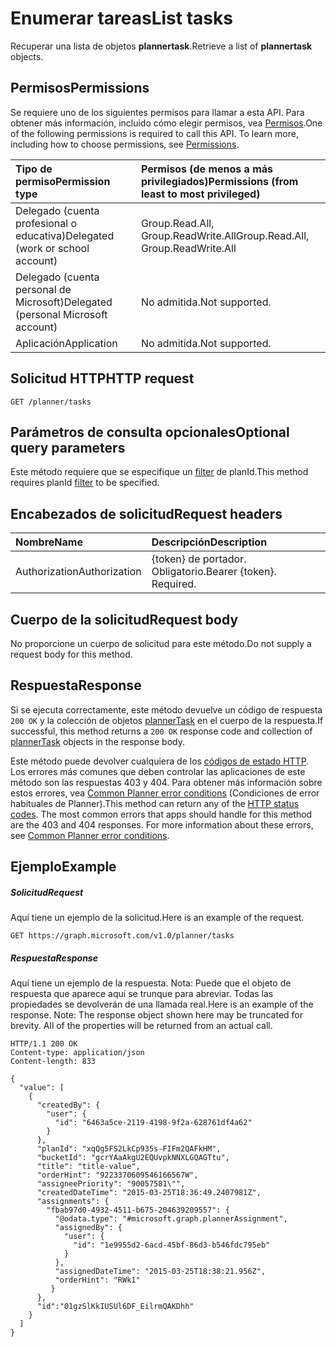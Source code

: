 # <a name="list-tasks"></a><span data-ttu-id="46ba6-101">Enumerar tareas</span><span class="sxs-lookup"><span data-stu-id="46ba6-101">List tasks</span></span>

<span data-ttu-id="46ba6-102">Recuperar una lista de objetos **plannertask**.</span><span class="sxs-lookup"><span data-stu-id="46ba6-102">Retrieve a list of **plannertask** objects.</span></span>
## <a name="permissions"></a><span data-ttu-id="46ba6-103">Permisos</span><span class="sxs-lookup"><span data-stu-id="46ba6-103">Permissions</span></span>
<span data-ttu-id="46ba6-p101">Se requiere uno de los siguientes permisos para llamar a esta API. Para obtener más información, incluido cómo elegir permisos, vea [Permisos](../../../concepts/permissions_reference.md).</span><span class="sxs-lookup"><span data-stu-id="46ba6-p101">One of the following permissions is required to call this API. To learn more, including how to choose permissions, see [Permissions](../../../concepts/permissions_reference.md).</span></span>

|<span data-ttu-id="46ba6-106">Tipo de permiso</span><span class="sxs-lookup"><span data-stu-id="46ba6-106">Permission type</span></span>      | <span data-ttu-id="46ba6-107">Permisos (de menos a más privilegiados)</span><span class="sxs-lookup"><span data-stu-id="46ba6-107">Permissions (from least to most privileged)</span></span>              |
|:--------------------|:---------------------------------------------------------|
|<span data-ttu-id="46ba6-108">Delegado (cuenta profesional o educativa)</span><span class="sxs-lookup"><span data-stu-id="46ba6-108">Delegated (work or school account)</span></span> | <span data-ttu-id="46ba6-109">Group.Read.All, Group.ReadWrite.All</span><span class="sxs-lookup"><span data-stu-id="46ba6-109">Group.Read.All, Group.ReadWrite.All</span></span>    |
|<span data-ttu-id="46ba6-110">Delegado (cuenta personal de Microsoft)</span><span class="sxs-lookup"><span data-stu-id="46ba6-110">Delegated (personal Microsoft account)</span></span> | <span data-ttu-id="46ba6-111">No admitida.</span><span class="sxs-lookup"><span data-stu-id="46ba6-111">Not supported.</span></span>    |
|<span data-ttu-id="46ba6-112">Aplicación</span><span class="sxs-lookup"><span data-stu-id="46ba6-112">Application</span></span> | <span data-ttu-id="46ba6-113">No admitida.</span><span class="sxs-lookup"><span data-stu-id="46ba6-113">Not supported.</span></span> |

## <a name="http-request"></a><span data-ttu-id="46ba6-114">Solicitud HTTP</span><span class="sxs-lookup"><span data-stu-id="46ba6-114">HTTP request</span></span>
<!-- { "blockType": "ignored" } -->
```http
GET /planner/tasks
```
## <a name="optional-query-parameters"></a><span data-ttu-id="46ba6-115">Parámetros de consulta opcionales</span><span class="sxs-lookup"><span data-stu-id="46ba6-115">Optional query parameters</span></span>
<span data-ttu-id="46ba6-116">Este método requiere que se especifique un [filter](http://graph.microsoft.io/docs/overview/query_parameters) de planId.</span><span class="sxs-lookup"><span data-stu-id="46ba6-116">This method requires planId [filter](http://graph.microsoft.io/docs/overview/query_parameters) to be specified.</span></span>

## <a name="request-headers"></a><span data-ttu-id="46ba6-117">Encabezados de solicitud</span><span class="sxs-lookup"><span data-stu-id="46ba6-117">Request headers</span></span>
| <span data-ttu-id="46ba6-118">Nombre</span><span class="sxs-lookup"><span data-stu-id="46ba6-118">Name</span></span>      |<span data-ttu-id="46ba6-119">Descripción</span><span class="sxs-lookup"><span data-stu-id="46ba6-119">Description</span></span>|
|:----------|:----------|
| <span data-ttu-id="46ba6-120">Authorization</span><span class="sxs-lookup"><span data-stu-id="46ba6-120">Authorization</span></span>  | <span data-ttu-id="46ba6-p102">{token} de portador. Obligatorio.</span><span class="sxs-lookup"><span data-stu-id="46ba6-p102">Bearer {token}. Required.</span></span> |

## <a name="request-body"></a><span data-ttu-id="46ba6-123">Cuerpo de la solicitud</span><span class="sxs-lookup"><span data-stu-id="46ba6-123">Request body</span></span>
<span data-ttu-id="46ba6-124">No proporcione un cuerpo de solicitud para este método.</span><span class="sxs-lookup"><span data-stu-id="46ba6-124">Do not supply a request body for this method.</span></span>

## <a name="response"></a><span data-ttu-id="46ba6-125">Respuesta</span><span class="sxs-lookup"><span data-stu-id="46ba6-125">Response</span></span>

<span data-ttu-id="46ba6-126">Si se ejecuta correctamente, este método devuelve un código de respuesta `200 OK` y la colección de objetos [plannerTask](../resources/plannertask.md) en el cuerpo de la respuesta.</span><span class="sxs-lookup"><span data-stu-id="46ba6-126">If successful, this method returns a `200 OK` response code and collection of [plannerTask](../resources/plannertask.md) objects in the response body.</span></span>

<span data-ttu-id="46ba6-p103">Este método puede devolver cualquiera de los [códigos de estado HTTP](../../../concepts/errors.md). Los errores más comunes que deben controlar las aplicaciones de este método son las respuestas 403 y 404. Para obtener más información sobre estos errores, vea [Common Planner error conditions](../resources/planner_overview.md#common-planner-error-conditions) (Condiciones de error habituales de Planner).</span><span class="sxs-lookup"><span data-stu-id="46ba6-p103">This method can return any of the [HTTP status codes](../../../concepts/errors.md). The most common errors that apps should handle for this method are the 403 and 404 responses. For more information about these errors, see [Common Planner error conditions](../resources/planner_overview.md#common-planner-error-conditions).</span></span>
## <a name="example"></a><span data-ttu-id="46ba6-130">Ejemplo</span><span class="sxs-lookup"><span data-stu-id="46ba6-130">Example</span></span>
##### <a name="request"></a><span data-ttu-id="46ba6-131">Solicitud</span><span class="sxs-lookup"><span data-stu-id="46ba6-131">Request</span></span>
<span data-ttu-id="46ba6-132">Aquí tiene un ejemplo de la solicitud.</span><span class="sxs-lookup"><span data-stu-id="46ba6-132">Here is an example of the request.</span></span>
<!-- {
  "blockType": "request",
  "name": "get_tasks"
}-->
```http
GET https://graph.microsoft.com/v1.0/planner/tasks
```
##### <a name="response"></a><span data-ttu-id="46ba6-133">Respuesta</span><span class="sxs-lookup"><span data-stu-id="46ba6-133">Response</span></span>
<span data-ttu-id="46ba6-p104">Aquí tiene un ejemplo de la respuesta. Nota: Puede que el objeto de respuesta que aparece aquí se trunque para abreviar. Todas las propiedades se devolverán de una llamada real.</span><span class="sxs-lookup"><span data-stu-id="46ba6-p104">Here is an example of the response. Note: The response object shown here may be truncated for brevity. All of the properties will be returned from an actual call.</span></span>
<!-- {
  "blockType": "response",
  "truncated": true,
  "@odata.type": "microsoft.graph.plannerTask",
  "isCollection": true
} -->
```http
HTTP/1.1 200 OK
Content-type: application/json
Content-length: 833

{
  "value": [
    {
      "createdBy": {
        "user": {
          "id": "6463a5ce-2119-4198-9f2a-628761df4a62"
        }
      },
      "planId": "xqQg5FS2LkCp935s-FIFm2QAFkHM",
      "bucketId": "gcrYAaAkgU2EQUvpkNNXLGQAGTtu",
      "title": "title-value",
      "orderHint": "9223370609546166567W",
      "assigneePriority": "90057581\"",
      "createdDateTime": "2015-03-25T18:36:49.2407981Z",
      "assignments": {
        "fbab97d0-4932-4511-b675-204639209557": {
          "@odata.type": "#microsoft.graph.plannerAssignment",
          "assignedBy": {
            "user": {
              "id": "1e9955d2-6acd-45bf-86d3-b546fdc795eb"
            }
          },
          "assignedDateTime": "2015-03-25T18:38:21.956Z",
          "orderHint": "RWk1"
         }
      },
      "id":"01gzSlKkIUSUl6DF_EilrmQAKDhh"
    }
  ]
}
```

<!-- uuid: 8fcb5dbc-d5aa-4681-8e31-b001d5168d79
2015-10-25 14:57:30 UTC -->
<!-- {
  "type": "#page.annotation",
  "description": "List tasks",
  "keywords": "",
  "section": "documentation",
  "tocPath": ""
}-->
